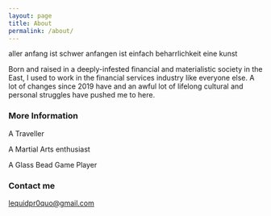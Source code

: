 ```yaml
---
layout: page
title: About
permalink: /about/
---
```


aller anfang ist schwer anfangen ist einfach beharrlichkeit eine kunst

Born and raised in a deeply-infested financial and materialistic society in the East, I used to work in the financial services industry like everyone else. A lot of changes since 2019 have and an awful lot of lifelong cultural and personal struggles have pushed me to here.

### More Information

A Traveller 

A Martial Arts enthusiast 

A Glass Bead Game Player


### Contact me

[lequidpr0quo@gmail.com](mailto:lequidpr0quo@gmail.com)
